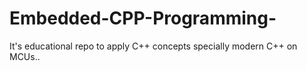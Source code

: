 # Embedded-CPP-Programming-
It's educational repo to apply C++ concepts specially modern C++ on MCUs..
